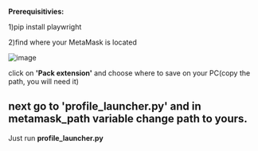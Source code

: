 **Prerequisitivies:**

1)pip install playwright

2)find where your MetaMask is located

  ![image](https://github.com/user-attachments/assets/fed56e89-ba03-45d6-88d8-4b1b6153038b)
  
  click on **'Pack extension'** and choose where to save on your PC(copy the path, you will need it)
  
  next go to **'profile_launcher.py'** and in **metamask_path variable** change path to yours.
-





Just run **profile_launcher.py**
